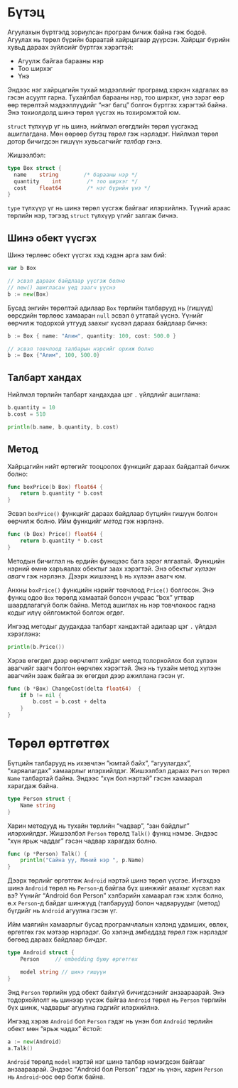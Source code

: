 # Бүтэц

Агуулахын бүртгэлд зориулсан програм бичиж байна гэж бодоё. Агуулах нь төрөл бүрийн бараатай хайрцагаар дүүрсэн. Хайрцаг бүрийн хувьд дараах зүйлсийг бүртгэх хэрэгтэй:

* Агуулж байгаа барааны нэр
* Тоо ширхэг
* Үнэ

Эндээс нэг хайрцагийн тухай мэдээллийг програмд хэрхэн хадгалах вэ гэсэн асуулт гарна. Тухайлбал барааны нэр, тоо ширхэг, үнэ зэрэг өөр өөр төрөлтэй мэдээллүүдийг “нэг багц” болгон бүртгэх хэрэгтэй байна. Энэ тохиолдолд шинэ төрөл үүсгэх нь тохиромжтой юм.

`struct` түлхүүр үг нь шинэ, нийлмэл өгөгдлийн төрөл үүсгэхэд ашиглагдана. Мөн өөрөөр _бүтэц төрөл_ гэж нэрлэдэг. Нийлмэл төрөл дотор бичигдсэн гишүүн хувьсагчийг _талбар_ гэнэ.

Жишээлбэл:

```go
type Box struct {
  name    string        /* барааны нэр */
  quantity    int        /* тоо ширхэг */
  cost    float64        /* нэг бүрийн үнэ */
}
```

`type` түлхүүр үг нь шинэ төрөл үүсгэж байгааг илэрхийлнэ. Түүний араас төрлийн нэр, тэгээд `struct` түлхүүр үгийг залгаж бичнэ.

## Шинэ обект үүсгэх

Шинэ төрлөөс обект үүсгэх хэд хэдэн арга зам бий:

```go
var b Box

// эсвэл дараах байдлаар үүсгэж болно
// new() ашигласан үед заагч үүснэ
b := new(Box)
```

Бусад энгийн төрөлтэй адилаар `Box` төрлийн талбарууд нь (гишүүд) өөрсдийн төрлөөс хамааран `null` эсвэл `0` утгатай үүснэ. Үүнийг өөрчилж тодорхой утгууд заахыг хүсвэл дараах байдлаар бичнэ:

```go
b := Box { name: "Алим", quantity: 100, cost: 500.0 }

// эсвэл товчлоод талбарын нэрсийг орхиж болно
b := Box {"Алим", 100, 500.0}
```

## Талбарт хандах

Нийлмэл төрлийн талбарт хандахдаа цэг `.` үйлдлийг ашиглана:

```go
b.quantity = 10
b.cost = 510

println(b.name, b.quantity, b.cost)
```

## Метод

Хайрцагийн нийт өртөгийг тооцоолох функцийг дараах байдалтай бичиж болно:

```go
func boxPrice(b Box) float64 {
    return b.quantity * b.cost
}
```

Эсвэл `boxPrice()` функцийг дараах байдлаар бүтцийн гишүүн болгон өөрчилж болно.  Ийм функцийг _метод_ гэж нэрлэнэ.

```go
func (b Box) Price() float64 {
    return b.quantity * b.cost
}
```

Методын бичиглэл нь ердийн функцээс бага зэрэг ялгаатай. Функцийн нэрний өмнө харъяалах обектыг заах хэрэгтэй. Энэ обектыг _хүлээн авагч_ гэж нэрлэнэ. Дээрх жишээнд `b` нь хүлээн авагч юм. 

Анхны `boxPrice()` функцийн нэрийг товчлоод `Price()` болгосон. Энэ функц одоо `Box` төрөлд хамаатай болсон учраас “box” угтвар шаардлагагүй болж байна. Метод ашиглах нь нэр товчлохоос гадна кодыг илүү ойлгомжтой болгож өгдөг.

Ингээд методыг дуудахдаа талбарт хандахтай адилаар цэг `.` үйлдэл хэрэглэнэ:

```go
println(b.Price())
```

Хэрэв өгөгдөл дээр өөрчлөлт хийдэг метод толорхойлох бол хүлээн авагчийг заагч болгон өөрчлөх хэрэгтэй. Энэ нь тухайн метод хүлээн авагчийн зааж байгаа эх өгөгдөл дээр ажиллана гэсэн үг.

```go
func (b *Box) ChangeCost(delta float64)  {
    if b != nil {
        b.cost = b.cost + delta
    }
}
```

# Төрөл өртгөтгөх

Бүтцийн талбарууд нь ихэвчлэн ”юмтай байх”, “агуулагдах”, “харяалагдах” хамаарлыг илэрхийлдэг. Жишээлбэл дараах `Person` төрөл `Name` талбартай байна. Эндээс “хүн бол нэртэй” гэсэн хамаарал харагдаж байна.

```go
type Person struct {
    Name string
}
```

Харин методууд нь тухайн төрлийн “чадвар”, “зан байдлыг” илэрхийлдэг. Жишээлбэл `Person` төрөлд `Talk()` функц нэмэе. Эндээс “хүн ярьж чаддаг” гэсэн чадвар харагдах болно.

```go
func (p *Person) Talk() {
    println("Сайна уу, Миний нэр ", p.Name)
}
```

Дээрх төрлийг өргөтгөж `Android` нэртэй шинэ төрөл үүсгэе. Ингэхдээ шинэ `Android` төрөл нь `Person`-д байгаа бүх шинжийг авахыг хүсвэл яах вэ?  Үүнийг “Android бол Person” хэлбэрийн хамаарал гэж хэлж болно, ө.х `Person`-д байдаг шинжүүд (талбарууд) болон чадваруудыг (метод) бүгдийг нь `Android` агуулна гэсэн үг.

Ийм маягийн хамаарлыг бусад програмчлалын хэлэнд удамших, өвлөх, өргөтгөх гэх мэтээр нэрлэдэг. Go хэлэнд _эмбеддэд төрөл_ гэж нэрлэдэг бөгөөд дараах байдлаар бичдэг.

```go
type Android struct {
    Person     // embedding буюу өргөтгөх

    model string // шинэ гишүүн
}
```

Энд `Person` төрлийн урд обект байхгүй бичигдсэнийг анзаараарай. Энэ тодорхойлолт нь шинээр үүсэж байгаа `Android` төрөл нь `Person` төрлийн бүх шинж, чадварыг агуулна гэдгийг илэрхийлнэ.

Ингээд хэрэв `Android` бол `Person` гэдэг нь үнэн бол `Android` төрлийн обект мөн “ярьж чадах” ёстой:

```go
a := new(Android)
a.Talk()
```

`Android` төрөлд `model` нэртэй нэг шинэ талбар нэмэгдсэн байгааг анзаараарай. Эндээс “Android бол Person” гэдэг нь үнэн, харин `Person` нь `Android`-оос өөр болж байна.